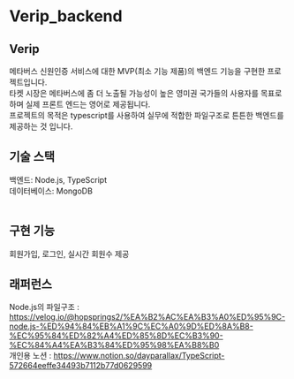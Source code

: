 # Verip_backend

## Verip
메타버스 신원인증 서비스에 대한 MVP(최소 기능 제품)의 백엔드 기능을 구현한 프로젝트입니다.</br>
타켓 시장은 메타버스에 좀 더 노출될 가능성이 높은 영미권 국가들의 사용자를 목표로 하며 실제 프론트 엔드는 영어로 제공됩니다.</br>
프로젝트의 목적은 typescript를 사용하여 실무에 적합한 파일구조로 튼튼한 백엔드를 제공하는 것 입니다.
</br>

## 기술 스택
백엔드: Node.js, TypeScript</br>
데이터베이스: MongoDB </br>
</br>

## 구현 기능
회원가입, 로그인, 실시간 회원수 제공
</br>

## 래퍼런스
Node.js의 파일구조 : https://velog.io/@hopsprings2/%EA%B2%AC%EA%B3%A0%ED%95%9C-node.js-%ED%94%84%EB%A1%9C%EC%A0%9D%ED%8A%B8-%EC%95%84%ED%82%A4%ED%85%8D%EC%B3%90-%EC%84%A4%EA%B3%84%ED%95%98%EA%B8%B0
</br>
개인용 노션 : https://www.notion.so/dayparallax/TypeScript-572664eeffe34493b7112b77d0629599
